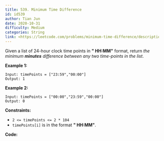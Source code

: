 ```yaml
---
title: 539. Minimum Time Difference
id: id539
author: Tian Jun
date: 2020-10-31
difficulty: Medium
categories: String
link: <https://leetcode.com/problems/minimum-time-difference/description/>
---
```


Given a list of 24-hour clock time points in **" HH:MM"** format, return _the
minimum **minutes** difference between any two time-points in the list_.



**Example 1:**
            
	Input: timePoints = ["23:59","00:00"]    
	Output: 1    

**Example 2:**
            
	Input: timePoints = ["00:00","23:59","00:00"]    
	Output: 0    



**Constraints:**

  * `2 <= timePoints <= 2 * 104`
  * `timePoints[i]` is in the format **" HH:MM"**.


**Code:**
